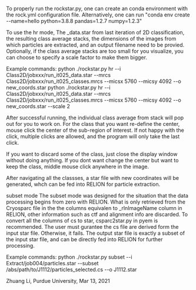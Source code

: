 To properly run the rockstar.py, one can create an conda environment with the rock.yml configuration file.
Alternatively, one can run "conda env create --name=hello python=3.8.8 pandas=1.2.7 numpy=1.2.3"

To use the hr mode,
The _data.star from last iteration of 2D classification, the resulting class average stacks, the dimensions of the images from which particles are extracted, and an output filename need to be provied.
Optionally, if the class average stacks are too small for you visualize, you can choose to specify a scale factor to make them bigger.

Example commands:
python ./rockstar.py hr --i Class2D/jobxxx/run_it025_data.star --mrcs Class2D/jobxxx/run_it025_classes.mrcs --micsx 5760 --micsy 4092 --o new_coords.star
python ./rockstar.py hr --i Class2D/jobxxx/run_it025_data.star --mrcs Class2D/jobxxx/run_it025_classes.mrcs --micsx 5760 --micsy 4092 --o new_coords.star  --scale 2

After successful running, the individual class average from stack will pop out for you to work on.
For the class that you want re-define the center, mouse click the center of the sub-region of interest. 
If not happy with the click, multiple clicks are allowed, and the program will only take the last click.

If you want to discard some of the class, just close the display window without doing anything.
If you dont want change the center but want to keep the class, middle mouse click anywhere in the image.

After navigating all the classses, a star file with new coordinates will be generated, whch can be fed into RELION for particle extraction.




subset mode
The subset mode was designed for the situation that the data processing begins from zero with RELION.
What is only retrieved from the Cryosparc file in the the columns equivalen to _rlnImageName column in RELION, other information such as ctf and alignment info are discarded.
To convert all the columns of cs to star, csparc2star.py in pyem is recommended.
The user must gurantee the cs file are derived form the input star file. Otherwise, it fails.
The output star file is exactly a subset of the input star file, and can be directly fed into RELION for further processing.

Example commands:
python ./rockstar.py subset --i Extract/job004/particles.star --subset /abs/path/to/J1112/particles_selected.cs --o J1112.star 

Zhuang Li,
Purdue University,
Mar 13, 2021
